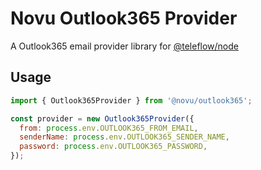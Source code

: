 # Novu Outlook365 Provider

A Outlook365 email provider library for [@teleflow/node](https://github.com/khulnasoft/teleflow)

## Usage

```javascript
import { Outlook365Provider } from '@novu/outlook365';

const provider = new Outlook365Provider({
  from: process.env.OUTLOOK365_FROM_EMAIL,
  senderName: process.env.OUTLOOK365_SENDER_NAME,
  password: process.env.OUTLOOK365_PASSWORD,
});
```
